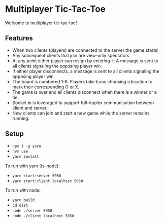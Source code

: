 # Multiplayer Tic-Tac-Toe 

Welcome to multiplayer tic-tac-toe! 

## Features

- When two clients (players) are connected to the server the game starts!
- Any subsequent clients that join are view-only spectators.
- At any point either player can resign by entering `r`. A message is sent to all clients signaling the opposing player win. 
- If either player disconnects, a message is sent to all clients signaling the opposing player win.
- The board is numbered 1-9. Players take turns choosing a location to mark their corresponding O or X.
- The game is over and all clients disconnect when there is a winner or a tie.
- Socket.io is leveraged to support full-duplex communication between client and server.
- New clients can join and start a new game while the server remains running.

## Setup

- `npm i -g yarn`
- `nvm use`
- `yarn install`

To run with yarn (ts-node): 
- `yarn start:server 5050`
- `yarn start:client localhost 5050`

To run with node:
- `yarn build`
- `cd dist`
- `node ./server 5050`
- `node ./client localhost 5050`
